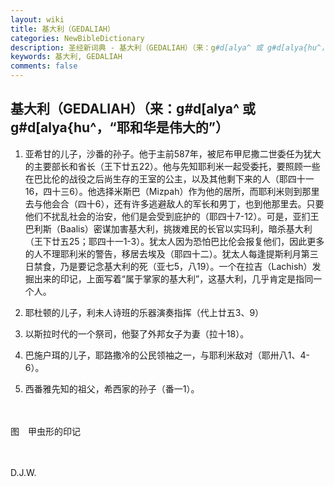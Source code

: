 ```yaml
---
layout: wiki
title: 基大利（GEDALIAH）
categories: NewBibleDictionary
description: 圣经新词典 - 基大利（GEDALIAH）（来：g#d[alya^ 或 g#d[alya{hu^，“耶和华是伟大的”）
keywords: 基大利, GEDALIAH
comments: false
---
```


## 基大利（GEDALIAH）（来：g#d[alya^ 或 g#d[alya{hu^，“耶和华是伟大的”）

1. 亚希甘的儿子，沙番的孙子。他于主前587年，被尼布甲尼撒二世委任为犹大的主要部长和省长（王下廿五22）。他与先知耶利米一起受委托，要照顾一些在巴比伦的战役之后尚生存的王室的公主，以及其他剩下来的人（耶四十一16，四十三6）。他选择米斯巴（Mizpah）作为他的居所，而耶利米则到那里去与他会合（四十6），还有许多逃避敌人的军长和男丁，也到他那里去。只要他们不扰乱社会的治安，他们是会受到庇护的（耶四十7-12）。可是，亚扪王巴利斯（Baalis）密谋加害基大利，挑拨难民的长官以实玛利，暗杀基大利（王下廿五25；耶四十一1-3）。犹太人因为恐怕巴比伦会报复他们，因此更多的人不理耶利米的警告，移居去埃及（耶四十二）。犹太人每逢提斯利月第三日禁食，乃是要记念基大利的死（亚七5，八19）。一个在拉吉（Lachish）发掘出来的印记，上面写着“属于掌家的基大利”，这基大利，几乎肯定是指同一个人。

2. 耶杜顿的儿子，利未人诗班的乐器演奏指挥（代上廿五3、9）

3. 以斯拉时代的一个祭司，他娶了外邦女子为妻（拉十18）。

4. 巴施户珥的儿子，耶路撒冷的公民领袖之一，与耶利米敌对（耶卅八1、4-6）。

5. 西番雅先知的祖父，希西家的孙子（番一1）。

　





图　甲虫形的印记

　

D.J.W.








